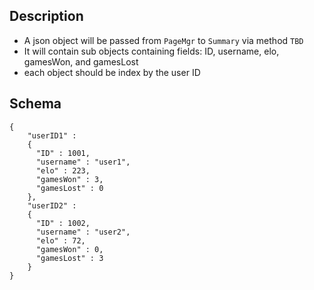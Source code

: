 ## Description
- A json object will be passed from `PageMgr` to `Summary` via method `TBD`
- It will contain sub objects containing fields: ID, username, elo, gamesWon, and gamesLost
- each object should be index by the user ID
## Schema
```
{
    "userID1" :
    {
      "ID" : 1001,
      "username" : "user1",
      "elo" : 223,
      "gamesWon" : 3,
      "gamesLost" : 0
    },
    "userID2" :
    {
      "ID" : 1002,
      "username" : "user2",
      "elo" : 72,
      "gamesWon" : 0,
      "gamesLost" : 3
    }
}
```